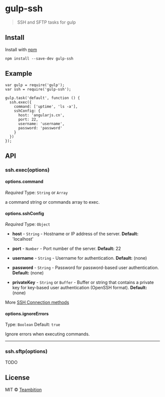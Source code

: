 # gulp-ssh

> SSH and SFTP tasks for gulp


## Install

Install with [npm](https://npmjs.org/package/gulp-ssh)

```
npm install --save-dev gulp-ssh
```


## Example

    var gulp = require('gulp');
    var ssh = require('gulp-ssh');

    gulp.task('default', function () {
      ssh.exec({
        command: ['uptime', 'ls -a'],
        sshConfig: {
          host: 'angularjs.cn',
          port: 22,
          username: 'username',
          password: 'password'
        }
      })
    });

## API

### ssh.exec(options)

#### options.command

*Required*
Type: `String` or `Array`

a command string or commands array to exec.

#### options.sshConfig

*Required*
Type: `Object`

* **host** - `String` - Hostname or IP address of the server. **Default:** 'localhost'

* **port** - `Number` - Port number of the server. **Default:** 22

* **username** - `String` - Username for authentication. **Default:** (none)

* **password** - `String` - Password for password-based user authentication. **Default:** (none)

* **privateKey** - `String` or `Buffer` - Buffer or string that contains a private key for key-based user authentication (OpenSSH format). **Default:** (none)

More [SSH Connection methods](https://github.com/mscdex/ssh2#connection-methods)

#### options.ignoreErrors

Type: `Boolean`
Default: `true`

Ignore errors when executing commands.

*****

### ssh.sftp(options)

TODO

## License

MIT © [Teambition](http://teambition.com)
